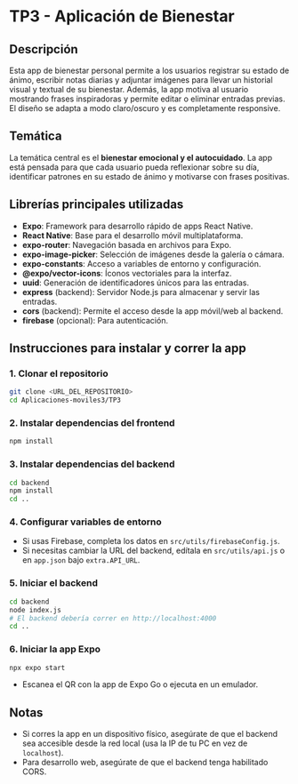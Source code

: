 # TP3 - Aplicación de Bienestar

## Descripción

Esta app de bienestar personal permite a los usuarios registrar su estado de ánimo, escribir notas diarias y adjuntar imágenes para llevar un historial visual y textual de su bienestar. Además, la app motiva al usuario mostrando frases inspiradoras y permite editar o eliminar entradas previas. El diseño se adapta a modo claro/oscuro y es completamente responsive.

## Temática

La temática central es el **bienestar emocional y el autocuidado**. La app está pensada para que cada usuario pueda reflexionar sobre su día, identificar patrones en su estado de ánimo y motivarse con frases positivas.


## Librerías principales utilizadas

- **Expo**: Framework para desarrollo rápido de apps React Native.
- **React Native**: Base para el desarrollo móvil multiplataforma.
- **expo-router**: Navegación basada en archivos para Expo.
- **expo-image-picker**: Selección de imágenes desde la galería o cámara.
- **expo-constants**: Acceso a variables de entorno y configuración.
- **@expo/vector-icons**: Íconos vectoriales para la interfaz.
- **uuid**: Generación de identificadores únicos para las entradas.
- **express** (backend): Servidor Node.js para almacenar y servir las entradas.
- **cors** (backend): Permite el acceso desde la app móvil/web al backend.
- **firebase** (opcional): Para autenticación.


## Instrucciones para instalar y correr la app

### 1. Clonar el repositorio

```bash
git clone <URL_DEL_REPOSITORIO>
cd Aplicaciones-moviles3/TP3
```

### 2. Instalar dependencias del frontend

```bash
npm install
```

### 3. Instalar dependencias del backend

```bash
cd backend
npm install
cd ..
```

### 4. Configurar variables de entorno

- Si usas Firebase, completa los datos en `src/utils/firebaseConfig.js`.
- Si necesitas cambiar la URL del backend, edítala en `src/utils/api.js` o en `app.json` bajo `extra.API_URL`.

### 5. Iniciar el backend

```bash
cd backend
node index.js
# El backend debería correr en http://localhost:4000
cd ..
```

### 6. Iniciar la app Expo

```bash
npx expo start
```

- Escanea el QR con la app de Expo Go o ejecuta en un emulador.


## Notas

- Si corres la app en un dispositivo físico, asegúrate de que el backend sea accesible desde la red local (usa la IP de tu PC en vez de `localhost`).
- Para desarrollo web, asegúrate de que el backend tenga habilitado CORS.
